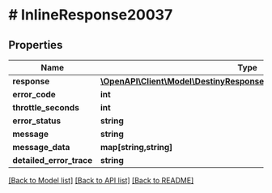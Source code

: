 # # InlineResponse20037

## Properties

Name | Type | Description | Notes
------------ | ------------- | ------------- | -------------
**response** | [**\OpenAPI\Client\Model\DestinyResponsesDestinyLinkedProfilesResponse**](DestinyResponsesDestinyLinkedProfilesResponse.md) |  | [optional]
**error_code** | **int** |  | [optional]
**throttle_seconds** | **int** |  | [optional]
**error_status** | **string** |  | [optional]
**message** | **string** |  | [optional]
**message_data** | **map[string,string]** |  | [optional]
**detailed_error_trace** | **string** |  | [optional]

[[Back to Model list]](../../README.md#models) [[Back to API list]](../../README.md#endpoints) [[Back to README]](../../README.md)
